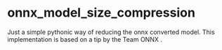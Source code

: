 # onnx_model_size_compression
Just a simple pythonic way of reducing the onnx converted model. This implementation is based on a tip by the Team ONNX .
